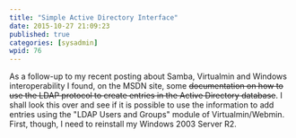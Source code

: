 ```yaml
---
title: "Simple Active Directory Interface"
date: 2015-10-27 21:09:23
published: true
categories: [sysadmin]
wpid: 76
---
```


As a follow-up to my recent posting about Samba, Virtualmin and Windows interoperability I found, on the MSDN site, some ~~documentation on how to use the LDAP protocol to create entries in the Active Directory database~~. I shall look this over and see if it is possible to use the information to add entries using the "LDAP Users and Groups" module of Virtualmin/Webmin. First, though, I need to reinstall my Windows 2003 Server R2.